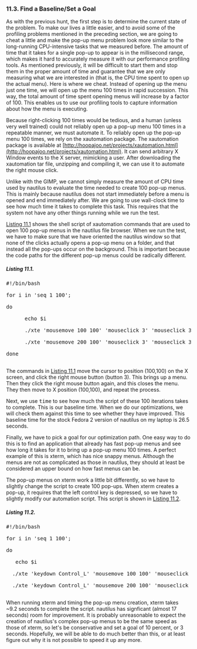 ### 11.3\. Find a Baseline/Set a Goal

As with <a name="iddle2476"></a><a name="iddle2477"></a><a name="iddle2478"></a><a name="iddle2479"></a>the previous hunt, the first step is to determine the current state of the problem. To make our lives a little easier, and to avoid some of the profiling problems mentioned in the preceding section, we are going to cheat a little and make the pop-up menu problem look more similar to the long-running CPU-intensive tasks that we measured before. The amount of time that it takes for a single pop-up to appear is in the millisecond range, which makes it hard to accurately measure it with our performance profiling tools. As mentioned previously, it will be difficult to start them and stop them in the proper amount of time and guarantee that we are only measuring what we are interested in (that is, the CPU time spent to open up the actual menu). Here is where we cheat. Instead of opening up the menu just one time, we will open up the menu 100 times in rapid succession. This way, the total amount of time spent opening menus will increase by a factor of 100\. This enables us to use our profiling tools to capture information about how the menu is executing.

Because right-clicking 100 times would be tedious, and a human (unless very well trained) could not reliably open up a pop-up menu 100 times in a repeatable manner, we must automate it. To reliably open up the pop-up menu 100 times, we rely on the xautomation package. The xautomation package <a name="iddle2480"></a>is available at [http://hoopajoo.net/projects/xautomation.html](http://hoopajoo.net/projects/xautomation.html). It can send arbitrary X Window events to the X server, mimicking a user. After downloading the xautomation tar file, unzipping and compiling it, we can use it to automate the <a name="iddle2481"></a><a name="iddle2482"></a><a name="iddle2483"></a><a name="iddle2484"></a>right mouse click.

Unlike with the GIMP, we cannot simply measure the amount of CPU time used by nautilus to evaluate the time needed to create 100 pop-up menus. This is mainly because nautilus does not start immediately before a menu is opened and end immediately after. We are going to use wall-clock time to see how much time it takes to complete this task. This requires that the system not have any other things running while we run the test.

[Listing 11.1](ch11lev1sec3.html#ch11ex01) shows the shell script of xautomation commands that are used to open 100 pop-up menus in the nautilus file browser. When we run the test, we have to make sure that we have oriented the nautilus window so that none of the clicks actually opens a pop-up menu on a folder, and that instead all the pop-ups occur on the background. This is important because the code paths for the different pop-up menus could be radically different.

<a name="ch11ex01"></a>

##### Listing 11.1\.

<pre>#!/bin/bash

for i in 'seq 1 100';

do

      echo $i

      ./xte 'mousemove 100 100' 'mouseclick 3' 'mouseclick 3'

      ./xte 'mousemove 200 100' 'mouseclick 3' 'mouseclick 3'

done

</pre>

The <a name="iddle2485"></a><a name="iddle2486"></a><a name="iddle2487"></a><a name="iddle2488"></a>commands in [Listing 11.1](ch11lev1sec3.html#ch11ex01) move the cursor to position (100,100) on the X screen, and click the right mouse button (button 3). This brings up a menu. Then they click the right mouse button again, and this closes the menu. They then move to X position (100,100), and repeat the process.

Next, we use <tt>time</tt> to see how much the script of these 100 iterations takes to complete. This is our baseline time. When we do our optimizations, we will check them against this time to see whether they have improved. This baseline time for the stock Fedora 2 version of nautilus on my laptop is 26.5 seconds.

Finally, we have to pick a goal for our optimization path. One easy way to do this is to find an application that already has fast pop-up menus and see how long it takes for it to bring up a pop-up menu 100 times. A perfect example of this is xterm, which has nice snappy menus. Although the menus are not as complicated as those in nautilus, they should at least be considered an upper bound on how fast menus can be.

The pop-up menus on xterm work a little bit differently, so we have to slightly change the script to create 100 pop-ups. When xterm creates a pop-up, it requires that the left control key is depressed, so we have to slightly modify our automation script. This script is shown in [Listing 11.2](ch11lev1sec3.html#ch11ex02).

<a name="ch11ex02"></a>

##### Listing 11.2\.

<pre>#!/bin/bash

for i in 'seq 1 100';

do

   echo $i

  ./xte 'keydown Control_L' 'mousemove 100 100' 'mouseclick 3' 'mouseclick 3'

  ./xte 'keydown Control_L' 'mousemove 200 100' 'mouseclick 3' 'mouseclick 3' done

</pre>

When running xterm and timing the pop-up menu creation, xterm takes ~9.2 seconds to complete the script. nautilus has signficant (almost 17 seconds) room for improvement. It is probably unreasonable to expect the creation of nautilus's complex pop-up menus to be the same speed as those of xterm, so let's be conservative and set a goal of 10 percent, or 3 seconds. Hopefully, we will be able to do much better than this, or at least figure out why it is not possible to speed it <a name="iddle2489"></a><a name="iddle2490"></a><a name="iddle2491"></a><a name="iddle2492"></a>up any more.